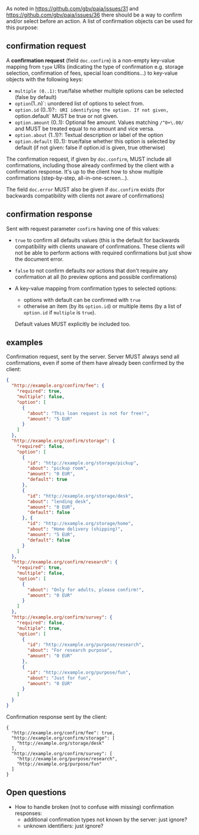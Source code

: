 As noted in https://github.com/gbv/paia/issues/31 and https://github.com/gbv/paia/issues/36 there should be a way to confirm and/or select before an action. A list of confirmation objects can be used for this purpose:

## confirmation request

A **confirmation request** (field `doc.confirm`) is a non-empty key-value mapping from `type` URIs (indicating the type of confirmation e.g. storage selection, confirmation of fees, special loan conditions...) to key-value objects with the following keys:

* `multiple (0..1)`: true/false whether multiple options can be selected (false by default)
* `option`(1..n)`: unordered list of options to select from.
* `option.id` (0..1)?`: URI identifying the option. If not given, `option.default` MUST be true or not given.
* `option.amount` (0..1): Optional fee amount. Values matching `/^0+\.00/` and MUST be treated equal to no amount and vice versa.
* `option.about` (1..1)?: Textual description or label of the option
* `option.default` (0..1): true/false whether this option is selected by default (if not given: false if option.id is given, true otherwise)

The confirmation request, if given by `doc.confirm`, MUST include all confirmations, including those already confirmed by the client with a confirmation response. It's up to the client how to show multiple confirmations (step-by-step, all-in-one-screen...).

The field `doc.error` MUST also be given if `doc.confirm` exists (for backwards compatibility with clients not aware of confirmations)

## confirmation response

Sent with request parameter `confirm` having one of this values:

* `true` to confirm all defaults values (this is the default for backwards compatibility with clients unaware of confirmations. These clients will not be able to perform actions with required confirmations but just show the document error.
* `false` to not confirm defaults *nor* actions that don't require any confirmation at all (to preview options and possible confirmations)
* A key-value mapping from confirmation types to selected options:

    * options with default can be confirmed with `true`
    * otherwise an item (by its `option.id`) or multiple items (by a list of `option.id` if `multiple` is `true`).
  
    Default values MUST explicitly be included too.

## examples

Confirmation request, sent by the server. Server MUST always send all confirmations, even if some of them have already been confirmed by the client:

```json
{
  "http://example.org/confirm/fee": {
    "required": true,
    "multiple": false,
    "option": [
      {
        "about": "This loan request is not for free!",
        "amount": "5 EUR"
      }
    ]
  },
  "http://example.org/confirm/storage": {
    "required": false,
    "option": [
      { 
        "id": "http://example.org/storage/pickup",
        "about": "pickup room",
        "amount": "0 EUR",
        "default": true
      },
      { 
        "id": "http://example.org/storage/desk",
        "about": "lending desk",
        "amount": "0 EUR",
        "default": false
      }, {
        "id": "http://example.org/storage/home",
        "about": "Home delivery (shipping)",
        "amount": "5 EUR",
        "default": false
      }
    ]
  },
  "http://example.org/confirm/research": {
    "required": true,
    "multiple": false,
    "option": [
      {
        "about": "Only for adults, please confirm!",
        "amount": "0 EUR"
      }
    ]
  },
  "http://example.org/confirm/survey": {
    "required": false,
    "multiple": true,
    "option": [
      {
        "id": "http://example.org/purpose/research",
        "about": "For research purpose",
        "amount": "0 EUR"
      },
      {
        "id": "http://example.org/purpose/fun",
        "about": "Just for fun",
        "amount": "0 EUR"
      }
    ]
  }
}
```

Confirmation response sent by the client:

```
{
  "http://example.org/confirm/fee": true,
  "http://example.org/confirm/storage": [
    "http://example.org/storage/desk"
  ],
  "http://example.org/confirm/survey": [
    "http://example.org/purpose/research",
    "http://example.org/purpose/fun"
  ]
}
```

## Open questions

* How to handle broken (not to confuse with missing) confirmation responses:
    * additional confirmation types not known by the server: just ignore?
    * unknown identifiers: just ignore?
